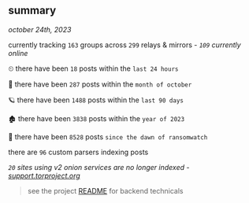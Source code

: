 
## summary
_october 24th, 2023_

currently tracking `163` groups across `299` relays & mirrors - _`109` currently online_

⏲ there have been `18` posts within the `last 24 hours`

🦈 there have been `287` posts within the `month of october`

🪐 there have been `1488` posts within the `last 90 days`

🏚 there have been `3838` posts within the `year of 2023`

🦕 there have been `8528` posts `since the dawn of ransomwatch`

there are `96` custom parsers indexing posts

_`20` sites using v2 onion services are no longer indexed - [support.torproject.org](https://support.torproject.org/onionservices/v2-deprecation/)_

> see the project [README](https://github.com/joshhighet/ransomwatch#ransomwatch--) for backend technicals
